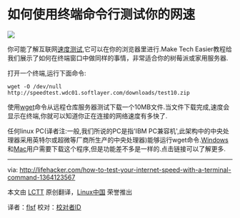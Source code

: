 如何使用终端命令行测试你的网速
================================================================================
![](http://img.gawkerassets.com/img/190w8luc8u8jjjpg/original.jpg)

你可能了解互联网[速度测试][1],它可以在你的浏览器里进行.Make Tech Easier教程给我们展示了如何在终端窗口中做同样的事情，非常适合你的树莓派或家用服务器.

打开一个终端,运行下面命令:

    wget -O /dev/null http://speedtest.wdc01.softlayer.com/downloads/test10.zip

使用[wget][2]命令从远程仓库服务器测试下载一个10MB文件.当文件下载完成,速度会显示在终端,你就可以知道你正在连接的网络速度有多快了.

任何linux PC(译者注:一般,我们所说的PC是指'IBM PC兼容机',此架构中的中央处理器采用英特尔或超微等厂商所生产的中央处理器)能够运行wget命令.[Windows][3]和[Mac][4]用户需要下载这个程序,但是功能差不多是一样的.点击链接可以了解更多.


--------------------------------------------------------------------------------

via: http://lifehacker.com/how-to-test-your-internet-speed-with-a-terminal-command-1364123567

本文由 [LCTT](https://github.com/LCTT/TranslateProject) 原创翻译，[Linux中国](http://linux.cn/) 荣誉推出

译者：[flsf](https://github.com/flsf) 校对：[校对者ID](https://github.com/校对者ID)

[1]:http://www.speedtest.net/
[2]:http://lifehacker.com/161202/geek-to-live--mastering-wget
[3]:http://gnuwin32.sourceforge.net/packages/wget.htm
[4]:https://www.macupdate.com/app/mac/33951/wget
